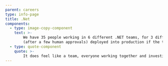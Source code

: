 ```yaml
---
parent: careers
type: info-page
title: .Net
components:
  - type: image-copy-component
    text: >-
        We have 35 people working in 6 different .NET teams, for 3 different clients. That’s a lot of people to learn from and share knowledge with All our teams are small, they range from 3-7 people max. The applicationsare all a bit different but the core theme is building responsive web applications using C# and JavaScript libraries like React. We are using .NetCore for some applications and leveraging the capabilities of Azure more has been a key focus for 2019.We are always excited about trying out new ways of delivering software. At the moment we are embracing TDD, pair programming and some teams are mob programming most of the time now. We focus a lot on releasing our software without manual steps. We are not quite at the pointof releasing continuously but we do have all our regression testing runningautomatically after code commit and our applications are automatically 
        (after a few human approvals) deployed into production if the tests are green.We are passionate about clean code and work hard to ensure that the code we create is performant, secure and easy to maintain. TDD is an approach that all our teams have embraced and wherever we can we try to avoid lots of full stack testing. We'd rather ensure that everything is working as part of our automated build than wait until the system is deployed. We have experienced software testing professionals who work within the teams to help us ensure that we have appropriate test coverage - no one likes investigating production bugs so we try to prevent as many as possible as early as we can. We don't have long testing phases, but we do lots of testing!Some of our developers have started organising the Cornwall .Net Developer meetup group and we’re looking forward to bringing people from Cornwall together to debate the burning issues and to learn from each other.  - jobTitle: Client Account Manager
  - type: quote-component
    quote: >-
        It does feel like a team, everyone working together and investing in success of team 
---
```

